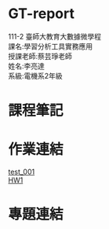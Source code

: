 # GT-report
111-2 臺師大教育大數據微學程<br />
課名:學習分析工具實務應用<br />
授課老師:蔡芸琤老師<br />
姓名:李亮達<br />
系級:電機系2年級<br />
# 課程筆記
# 作業連結
[test_001](https://github.com/41075044H/GT-report/blob/main/test_001.md)<br />
[HW1](https://github.com/41075044H/GT-report/blob/main/HW1.ipynb)<br />
# 專題連結
